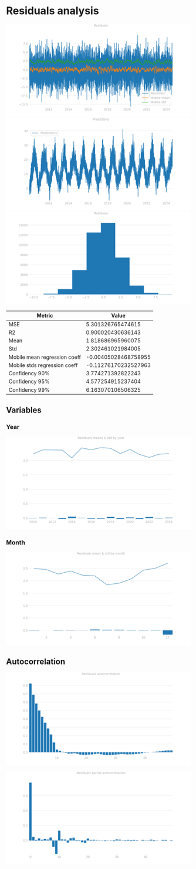 # Residuals analysis
![](./temporal_residuals.png)
![](./predictions.png)
![](./hist_residuals.png)

|Metric|Value|
|---|---|
|MSE| 5.301326765474615|
|R2| 0.900020430636143|
|Mean| 1.818686965960075|
|Std| 2.302461021984005|
|Mobile mean regression coeff| -0.00405028468758955|   
|Mobile stds regression coeff| -0.11276170232527963| 
|Confidency 90%| 3.774271392822243| 
|Confidency 95%| 4.577254915237404| 
|Confidency 99%| 6.163070106506325| 

## Variables
### Year
![](./yearly_residuals.png)

### Month
![](./monthly_residuals.png)

## Autocorrelation
![](./autocorrelation.png)

![](./autocorrelation_partiels.png)

